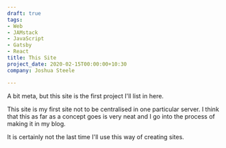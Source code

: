 ```yaml
---
draft: true
tags:
- Web
- JAMstack
- JavaScript
- Gatsby
- React
title: This Site
project_date: 2020-02-15T00:00:00+10:30
company: Joshua Steele

---
```

A bit meta, but this site is the first project I'll list in here.

This site is my first site not to be centralised in one particular server. I think that this as far as a concept goes is very neat and I go into the process of making it in my blog.

It is certainly not the last time I'll use this way of creating sites.